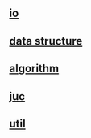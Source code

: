 ## [io](docs/io.md)

## [data structure](docs/datastructure.md)

## [algorithm](docs/algorithm.md)

## [juc](docs/juc.md)

## [util](docs/util.md)